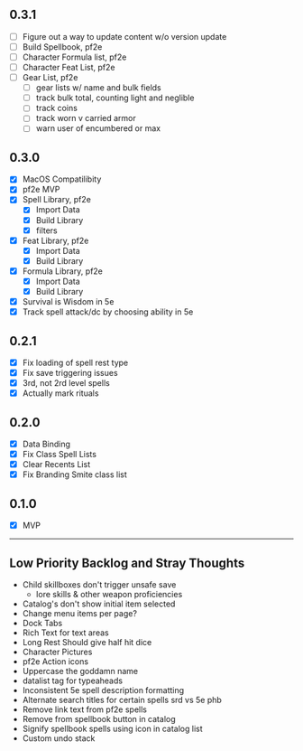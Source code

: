 ## 0.3.1
- [ ] Figure out a way to update content w/o version update
- [ ] Build Spellbook, pf2e 
- [ ] Character Formula list, pf2e 
- [ ] Character Feat List, pf2e 
- [ ] Gear List, pf2e 
    - [ ] gear lists w/ name and bulk fields
    - [ ] track bulk total, counting light and neglible
    - [ ] track coins
    - [ ] track worn v carried armor
    - [ ] warn user of encumbered or max

## 0.3.0
- [X] MacOS Compatilibity
- [X] pf2e MVP 
- [X] Spell Library, pf2e 
    - [X] Import Data
    - [X] Build Library
    - [X] filters
- [X] Feat Library, pf2e 
    - [X] Import Data
    - [X] Build Library
- [X] Formula Library, pf2e 
    - [X] Import Data
    - [X] Build Library
- [X] Survival is Wisdom in 5e
- [X] Track spell attack/dc by choosing ability in 5e

## 0.2.1
- [X] Fix loading of spell rest type
- [X] Fix save triggering issues
- [X] 3rd, not 2rd level spells
- [X] Actually mark rituals

## 0.2.0
- [X] Data Binding
- [X] Fix Class Spell Lists
- [X] Clear Recents List
- [X] Fix Branding Smite class list

## 0.1.0
- [X] MVP

---

## Low Priority Backlog and Stray Thoughts
- Child skillboxes don't trigger unsafe save 
    - lore skills & other weapon proficiencies
- Catalog's don't show initial item selected
- Change menu items per page?
- Dock Tabs
- Rich Text for text areas
- Long Rest Should give half hit dice
- Character Pictures
- pf2e Action icons 
- Uppercase the goddamn name
- datalist tag for typeaheads
- Inconsistent 5e spell description formatting
- Alternate search titles for certain spells srd vs 5e phb
- Remove link text from pf2e spells 
- Remove from spellbook button in catalog
- Signify spellbook spells using icon in catalog list
- Custom undo stack